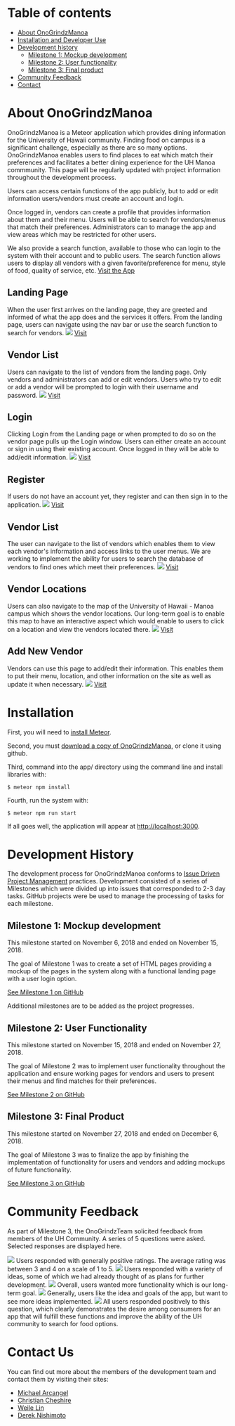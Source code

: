 # Table of contents

* [About OnoGrindzManoa](#about-onogrindzmanoa)
* [Installation and Developer Use](#installation)
* [Development history](#development-history)
  * [Milestone 1: Mockup development](#milestone-1-mockup-development)
  * [Milestone 2: User functionality](#milestone-2-user-functionality)
  * [Milestone 3: Final product](#milestone-3-final-product)
* [Community Feedback](#community-feedback)
* [Contact](#contact-us)

# About OnoGrindzManoa 

OnoGrindzManoa is a Meteor application which provides dining information for the University of Hawaii community. Finding food on campus is a significant challenge, especially as there are so many options. OnoGrindzManoa enables users to find places to eat which match their preferences and facilitates a better dining experience for the UH Manoa commmunity. This page will be regularly updated with project information throughout the development process.

Users can access certain functions of the app publicly, but to add or edit information users/vendors must create an account and login.
 
Once logged in, vendors can create a profile that provides information about them and their menu. Users will be able to search for vendors/menus that match their preferences. Administrators can to manage the app and view areas which may be restricted for other users.

We also provide a search function, available to those who can login to the system with their account and to public users. The search function allows users to display all vendors with a given favorite/preference for menu, style of food, quality of service, etc.
[Visit the App](http://onogrindzmanoa.meteorapp.com)

## Landing Page
When the user first arrives on the landing page, they are greeted and informed of what the app does and the services it offers. From the landing page, users can navigate using the nav bar or use the search function to search for vendors.
<img src="doc/landing-page.png">
[Visit](http://onogrindzmanoa.meteorapp.com/#/)

## Vendor List
Users can navigate to the list of vendors from the landing page. Only vendors and administrators can add or edit vendors. Users who try to edit or add a vendor will be prompted to login with their username and password. 
<img src="doc/public-vendor-page.png">
[Visit](http://onogrindzmanoa.meteorapp.com/#/list)

## Login
Clicking Login from the Landing page or when prompted to do so on the vendor page pulls up the Login window. Users can either create an account or sign in using their existing account. Once logged in they will be able to add/edit information.
<img src="doc/login-page.png">
[Visit](http://onogrindzmanoa.meteorapp.com/#/signin)

## Register
If users do not have an account yet, they register and can then sign in to the application.
<img src="doc/register-page.png">
[Visit](http://onogrindzmanoa.meteorapp.com/#/signup)

## Vendor List
The user can navigate to the list of vendors which enables them to view each vendor's information and access links to the user menus. We are working to implement the ability for users to search the database of vendors to find ones which meet their preferences.
<img src="doc/list-vendor-page.png">
[Visit](http://onogrindzmanoa.meteorapp.com/#/list)

## Vendor Locations
Users can also navigate to the map of the University of Hawaii - Manoa campus which shows the vendor locations. Our long-term goal is to enable this map to have an interactive aspect which would enable to users to click on a location and view the vendors located there.
<img src="doc/location-page.png">
[Visit](http://onogrindzmanoa.meteorapp.com/#/maps)

## Add New Vendor
Vendors can use this page to add/edit their information. This enables them to put their menu, location, and other information on the site as well as update it when necessary.
<img src="doc/add-vendor-page.png">
[Visit](http://onogrindzmanoa.meteorapp.com/#/add)

# Installation
First, you will need to [install Meteor](https://www.meteor.com/install).

Second, you must [download a copy of OnoGrindzManoa](https://github.com/onogrindzmanoa/onogrindzmanoa), or clone it using github.
  
Third, command into the app/ directory using the command line and install libraries with:

```
$ meteor npm install
```

Fourth, run the system with:

```
$ meteor npm run start
```

If all goes well, the application will appear at [http://localhost:3000](http://localhost:3000). 

# Development History

The development process for OnoGrindzManoa conforms to [Issue Driven Project Management](http://courses.ics.hawaii.edu/ics314f16/modules/project-management/) practices. Development consisted of a series of Milestones which were divided up into issues that corresponded to 2-3 day tasks. GitHub projects were be used to manage the processing of tasks for each milestone.  

## Milestone 1: Mockup development

This milestone started on November 6, 2018 and ended on November 15, 2018.

The goal of Milestone 1 was to create a set of HTML pages providing a mockup of the pages in the system along with a functional landing page with a user login option. 

[See Milestone 1 on GitHub](https://github.com/onogrindzmanoa/onogrindzmanoa/projects/1)

Additional milestones are to be added as the project progresses.

## Milestone 2: User Functionality

This milestone started on November 15, 2018 and ended on November 27, 2018.

The goal of Milestone 2 was to implement user functionality throughout the application and ensure working pages for vendors and users to present their menus and find matches for their preferences.

[See Milestone 2 on GitHub](https://github.com/onogrindzmanoa/onogrindzmanoa/projects/2)

## Milestone 3: Final Product

This milestone started on November 27, 2018 and ended on December 6, 2018.

The goal of Milestone 3 was to finalize the app by finishing the implementation of functionality for users and vendors and adding mockups of future functionality.

[See Milestone 3 on GitHub](https://github.com/onogrindzmanoa/onogrindzmanoa/projects/3)

# Community Feedback
As part of Milestone 3, the OnoGrindzTeam solicited feedback from members of the UH Community. A series of 5 questions were asked. Selected responses are displayed here.

<img src="doc/feedback-1.png">
Users responded with generally positive ratings. The average rating was between 3 and 4 on a scale of 1 to 5. 

<img src="doc/feedback-2.png">
Users responded with a variety of ideas, some of which we had already thought of as plans for further development.

<img src="doc/feedback-3.png">
Overall, users wanted more functionality which is our long-term goal.

<img src="doc/feedback-4.png">
Generally, users like the idea and goals of the app, but want to see more ideas implemented.

<img src="doc/feedback-5.png">
All users responded positively to this question, which clearly demonstrates the desire among consumers for an app that will fulfill these functions and improve the ability of the UH community to search for food options.

# Contact Us

You can find out more about the members of the development team and contact them by visiting their sites:

* [Michael Arcangel](https://michaelgarcangel.github.io/)
* [Christian Cheshire](https://christiancheshire.github.io/)
* [Weile Lin](https://weilelin123.github.io/)
* [Derek Nishimoto](https://dereknishimoto.github.io/)


